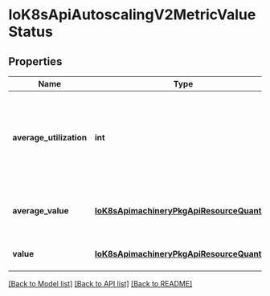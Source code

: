 # IoK8sApiAutoscalingV2MetricValueStatus

## Properties
Name | Type | Description | Notes
------------ | ------------- | ------------- | -------------
**average_utilization** | **int** | currentAverageUtilization is the current value of the average of the resource metric across all relevant pods, represented as a percentage of the requested value of the resource for the pods. | [optional] 
**average_value** | [**IoK8sApimachineryPkgApiResourceQuantity**](IoK8sApimachineryPkgApiResourceQuantity.md) | averageValue is the current value of the average of the metric across all relevant pods (as a quantity) | [optional] 
**value** | [**IoK8sApimachineryPkgApiResourceQuantity**](IoK8sApimachineryPkgApiResourceQuantity.md) | value is the current value of the metric (as a quantity). | [optional] 

[[Back to Model list]](../README.md#documentation-for-models) [[Back to API list]](../README.md#documentation-for-api-endpoints) [[Back to README]](../README.md)


